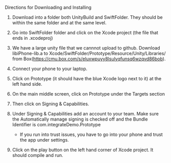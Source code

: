 Directions for Downloading and Installing 

1. Download into a folder both UnityBuild and SwiftFolder. They should be within the same folder and at the same level. 
2. Go into SwiftFolder folder and click on the Xcode project (the file that ends in .xcodeproj)

3. We have a large unity file that we cannnot upload to github. Download libiPhone-lib.a to Xcode/SwiftFolder/Prototype/Resource/Unity/Libraries/ from Box(https://cmu.box.com/s/eluxwpuyy8lsulyqfunsq6wzqvd86bob).

4. Connect your phone to your laptop. 
5. Click on Prototype (it should have the blue Xcode logo next to it) at the left hand side. 
6. On the main middle screen, click on Prototype under the Targets section 
7. Then click on Signing & Capabilities. 
8. Under Signing & Capabilities add an account to your team. Make sure the Automatically manage signing is checked off and the Bundle Identifier is com.integrateDemo.Prototype 
	- If you run into trust issues, you have to go into your phone and trust the app under settings.
9. Click on the play button on the left hand corner of Xcode project. It should compile and run. 





